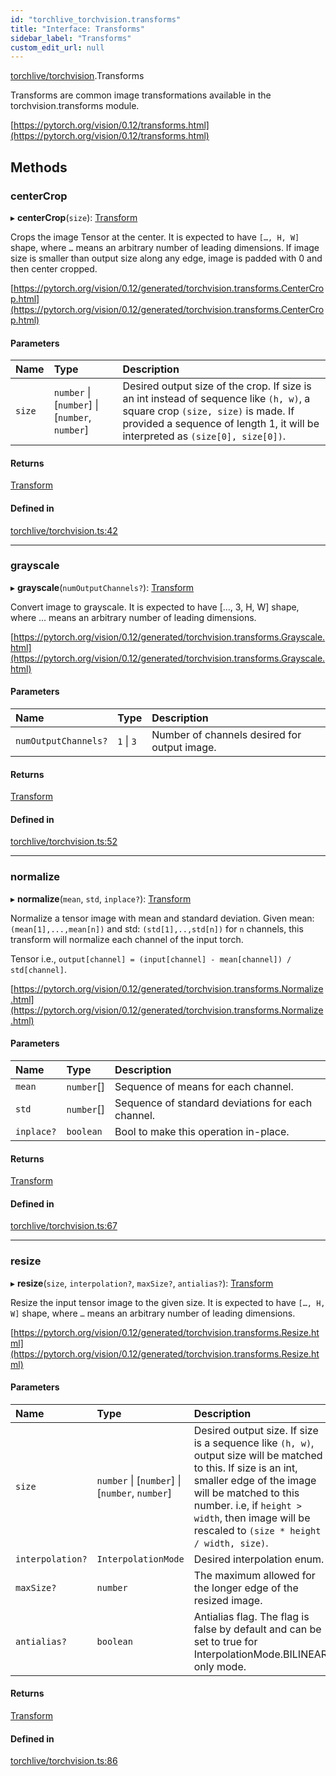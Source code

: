 ```yaml
---
id: "torchlive_torchvision.transforms"
title: "Interface: Transforms"
sidebar_label: "Transforms"
custom_edit_url: null
---
```


[torchlive/torchvision](../modules/torchlive_torchvision.md).Transforms

Transforms are common image transformations available in the
torchvision.transforms module.

[https://pytorch.org/vision/0.12/transforms.html](https://pytorch.org/vision/0.12/transforms.html)

## Methods

### centerCrop

▸ **centerCrop**(`size`): [Transform](../modules/torchlive_torchvision.md#transform)

Crops the image Tensor at the center. It is expected to have `[…, H, W]`
shape, where `…` means an arbitrary number of leading dimensions. If image
size is smaller than output size along any edge, image is padded with 0
and then center cropped.

[https://pytorch.org/vision/0.12/generated/torchvision.transforms.CenterCrop.html](https://pytorch.org/vision/0.12/generated/torchvision.transforms.CenterCrop.html)

#### Parameters

| Name | Type | Description |
| :------ | :------ | :------ |
| `size` | `number` \| [`number`] \| [`number`, `number`] | Desired output size of the crop. If size is an int instead of sequence like `(h, w)`, a square crop `(size, size)` is made. If provided a sequence of length 1, it will be interpreted as `(size[0], size[0])`. |

#### Returns

[Transform](../modules/torchlive_torchvision.md#transform)

#### Defined in

[torchlive/torchvision.ts:42](https://github.com/pytorch/live/blob/a3dd409/react-native-pytorch-core/src/torchlive/torchvision.ts#L42)

___

### grayscale

▸ **grayscale**(`numOutputChannels?`): [Transform](../modules/torchlive_torchvision.md#transform)

Convert image to grayscale. It is expected to have […, 3, H, W] shape,
where … means an arbitrary number of leading dimensions.

[https://pytorch.org/vision/0.12/generated/torchvision.transforms.Grayscale.html](https://pytorch.org/vision/0.12/generated/torchvision.transforms.Grayscale.html)

#### Parameters

| Name | Type | Description |
| :------ | :------ | :------ |
| `numOutputChannels?` | ``1`` \| ``3`` | Number of channels desired for output image. |

#### Returns

[Transform](../modules/torchlive_torchvision.md#transform)

#### Defined in

[torchlive/torchvision.ts:52](https://github.com/pytorch/live/blob/a3dd409/react-native-pytorch-core/src/torchlive/torchvision.ts#L52)

___

### normalize

▸ **normalize**(`mean`, `std`, `inplace?`): [Transform](../modules/torchlive_torchvision.md#transform)

Normalize a tensor image with mean and standard deviation. Given mean:
`(mean[1],...,mean[n])` and std: `(std[1],..,std[n])` for `n` channels,
this transform will normalize each channel of the input torch.

Tensor i.e., `output[channel] = (input[channel] - mean[channel]) / std[channel]`.

[https://pytorch.org/vision/0.12/generated/torchvision.transforms.Normalize.html](https://pytorch.org/vision/0.12/generated/torchvision.transforms.Normalize.html)

#### Parameters

| Name | Type | Description |
| :------ | :------ | :------ |
| `mean` | `number`[] | Sequence of means for each channel. |
| `std` | `number`[] | Sequence of standard deviations for each channel. |
| `inplace?` | `boolean` | Bool to make this operation in-place. |

#### Returns

[Transform](../modules/torchlive_torchvision.md#transform)

#### Defined in

[torchlive/torchvision.ts:67](https://github.com/pytorch/live/blob/a3dd409/react-native-pytorch-core/src/torchlive/torchvision.ts#L67)

___

### resize

▸ **resize**(`size`, `interpolation?`, `maxSize?`, `antialias?`): [Transform](../modules/torchlive_torchvision.md#transform)

Resize the input tensor image to the given size. It is expected to have
`[…, H, W]` shape, where `…` means an arbitrary number of leading
dimensions.

[https://pytorch.org/vision/0.12/generated/torchvision.transforms.Resize.html](https://pytorch.org/vision/0.12/generated/torchvision.transforms.Resize.html)

#### Parameters

| Name | Type | Description |
| :------ | :------ | :------ |
| `size` | `number` \| [`number`] \| [`number`, `number`] | Desired output size. If size is a sequence like `(h, w)`, output size will be matched to this. If size is an int, smaller edge of the image will be matched to this number. i.e, if `height > width`, then image will be rescaled to `(size * height / width, size)`. |
| `interpolation?` | `InterpolationMode` | Desired interpolation enum. |
| `maxSize?` | `number` | The maximum allowed for the longer edge of the resized image. |
| `antialias?` | `boolean` | Antialias flag. The flag is false by default and can be set to true for InterpolationMode.BILINEAR only mode. |

#### Returns

[Transform](../modules/torchlive_torchvision.md#transform)

#### Defined in

[torchlive/torchvision.ts:86](https://github.com/pytorch/live/blob/a3dd409/react-native-pytorch-core/src/torchlive/torchvision.ts#L86)
